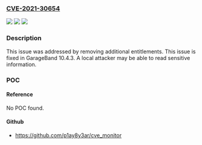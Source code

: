 ### [CVE-2021-30654](https://cve.mitre.org/cgi-bin/cvename.cgi?name=CVE-2021-30654)
![](https://img.shields.io/static/v1?label=Product&message=GarageBand&color=blue)
![](https://img.shields.io/static/v1?label=Version&message=%3C%2010.4%20&color=brighgreen)
![](https://img.shields.io/static/v1?label=Vulnerability&message=A%20local%20attacker%20may%20be%20able%20to%20read%20sensitive%20information&color=brighgreen)

### Description

This issue was addressed by removing additional entitlements. This issue is fixed in GarageBand 10.4.3. A local attacker may be able to read sensitive information.

### POC

#### Reference
No POC found.

#### Github
- https://github.com/p1ay8y3ar/cve_monitor

